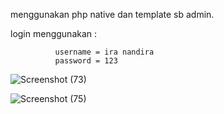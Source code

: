 menggunakan php native dan template sb admin.

login menggunakan :

              username = ira nandira
              password = 123



![Screenshot (73)](https://user-images.githubusercontent.com/82190659/161274566-d8bc99ca-2b7d-4e00-8eef-566b1ea76442.png)


![Screenshot (75)](https://user-images.githubusercontent.com/82190659/161277705-d7b2a60e-979c-4419-b1bc-01a5b5c998e0.png)

